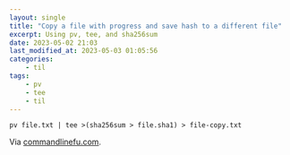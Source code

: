 ```yaml
---
layout: single
title: "Copy a file with progress and save hash to a different file"
excerpt: Using pv, tee, and sha256sum
date: 2023-05-02 21:03
last_modified_at: 2023-05-03 01:05:56
categories:
    - til
tags:
    - pv
    - tee
    - til
---
```


```shell
pv file.txt | tee >(sha256sum > file.sha1) > file-copy.txt
```

Via [commandlinefu.com](https://www.commandlinefu.com/commands/view/28303/copy-a-file-with-progress-and-save-hash-to-a-different-file).
